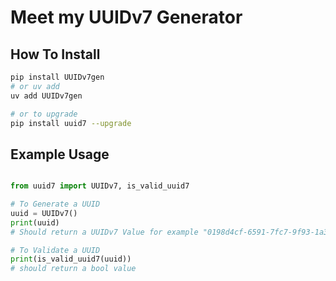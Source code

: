 # Meet my UUIDv7 Generator

## How To Install
```bash
pip install UUIDv7gen
# or uv add
uv add UUIDv7gen

# or to upgrade
pip install uuid7 --upgrade

```

## Example Usage
```python

from uuid7 import UUIDv7, is_valid_uuid7

# To Generate a UUID
uuid = UUIDv7()
print(uuid)
# Should return a UUIDv7 Value for example "0198d4cf-6591-7fc7-9f93-1a30ef460fba"

# To Validate a UUID
print(is_valid_uuid7(uuid))
# should return a bool value
```
